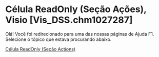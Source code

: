 
# Célula ReadOnly (Seção Ações), Visio [Vis_DSS.chm1027287]

Olá! Você foi redirecionado para uma das nossas páginas de Ajuda F1. Selecione o tópico que estava procurando abaixo.

[Célula ReadOnly (Seção Actions)](http://msdn.microsoft.com/library/158b4188-570c-3817-bf34-8dc0c64befa5%28Office.15%29.aspx)
